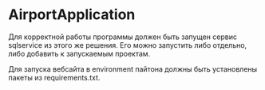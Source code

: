# AirportApplication
Для корректной работы программы должен быть запущен сервис sqlservice из этого же решения. Его можно запустить либо отдельно, либо 
добавить к запускаемым проектам.

Для запуска вебсайта в environment пайтона должны быть установлены пакеты из requirements.txt.
